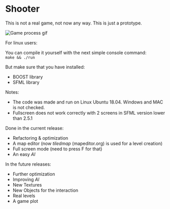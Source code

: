 # Shooter #

This is not a real game, not now any way. This is just a prototype.

![Game process gif](https://media.giphy.com/media/fMA8CGD5ixj8rrX1vZ/giphy.gif)  

For linux users:  

You can compile it yourself with the next simple console command:  
`make && ./run`

But make sure that you have installed:  
* BOOST library  
* SFML library  

Notes: 
* The code was made and run on Linux Ubuntu 18.04. Windows and MAC is not checked.  
* Fullscreen does not work correctly with 2 screens in SFML version lower than 2.5.1

Done in the current release:  
* Refactoring & optimization
* A map editor (now *tiledmap* (mapeditor.org) is used for a level creation)  
* Full screen mode (need to press F for that)
* An easy *AI* 

In the future releases:  
* Further optimization
* Improving *AI*
* New Textures
* New Objects for the interaction  
* Real levels
* A game plot
